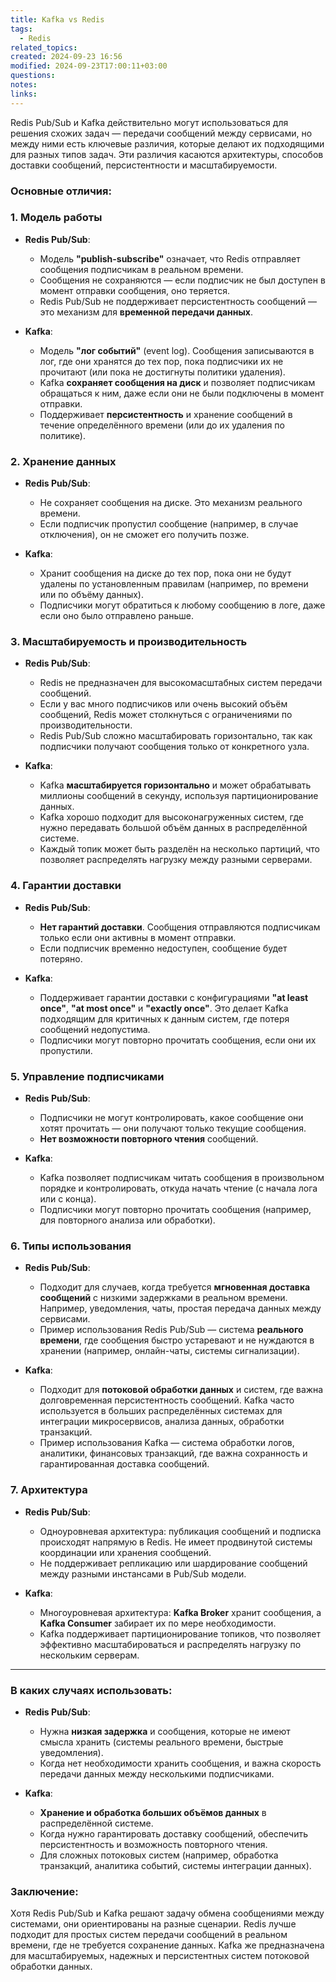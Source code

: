 ```yaml
---
title: Kafka vs Redis
tags:
  - Redis
related_topics: 
created: 2024-09-23 16:56
modified: 2024-09-23T17:00:11+03:00
questions: 
notes: 
links: 
---
```




Redis Pub/Sub и Kafka действительно могут использоваться для решения схожих задач — передачи сообщений между сервисами, но между ними есть ключевые различия, которые делают их подходящими для разных типов задач. Эти различия касаются архитектуры, способов доставки сообщений, персистентности и масштабируемости.

### Основные отличия:

### 1. **Модель работы**

- **Redis Pub/Sub**:
    
    - Модель **"publish-subscribe"** означает, что Redis отправляет сообщения подписчикам в реальном времени.
    - Сообщения не сохраняются — если подписчик не был доступен в момент отправки сообщения, оно теряется.
    - Redis Pub/Sub не поддерживает персистентность сообщений — это механизм для **временной передачи данных**.
- **Kafka**:
    
    - Модель **"лог событий"** (event log). Сообщения записываются в лог, где они хранятся до тех пор, пока подписчики их не прочитают (или пока не достигнуты политики удаления).
    - Kafka **сохраняет сообщения на диск** и позволяет подписчикам обращаться к ним, даже если они не были подключены в момент отправки.
    - Поддерживает **персистентность** и хранение сообщений в течение определённого времени (или до их удаления по политике).

### 2. **Хранение данных**

- **Redis Pub/Sub**:
    
    - Не сохраняет сообщения на диске. Это механизм реального времени.
    - Если подписчик пропустил сообщение (например, в случае отключения), он не сможет его получить позже.
- **Kafka**:
    
    - Хранит сообщения на диске до тех пор, пока они не будут удалены по установленным правилам (например, по времени или по объёму данных).
    - Подписчики могут обратиться к любому сообщению в логе, даже если оно было отправлено раньше.

### 3. **Масштабируемость и производительность**

- **Redis Pub/Sub**:
    
    - Redis не предназначен для высокомасштабных систем передачи сообщений.
    - Если у вас много подписчиков или очень высокий объём сообщений, Redis может столкнуться с ограничениями по производительности.
    - Redis Pub/Sub сложно масштабировать горизонтально, так как подписчики получают сообщения только от конкретного узла.
- **Kafka**:
    
    - Kafka **масштабируется горизонтально** и может обрабатывать миллионы сообщений в секунду, используя партиционирование данных.
    - Kafka хорошо подходит для высоконагруженных систем, где нужно передавать большой объём данных в распределённой системе.
    - Каждый топик может быть разделён на несколько партиций, что позволяет распределять нагрузку между разными серверами.

### 4. **Гарантии доставки**

- **Redis Pub/Sub**:
    
    - **Нет гарантий доставки**. Сообщения отправляются подписчикам только если они активны в момент отправки.
    - Если подписчик временно недоступен, сообщение будет потеряно.
- **Kafka**:
    
    - Поддерживает гарантии доставки с конфигурациями **"at least once"**, **"at most once"** и **"exactly once"**. Это делает Kafka подходящим для критичных к данным систем, где потеря сообщений недопустима.
    - Подписчики могут повторно прочитать сообщения, если они их пропустили.

### 5. **Управление подписчиками**

- **Redis Pub/Sub**:
    
    - Подписчики не могут контролировать, какое сообщение они хотят прочитать — они получают только текущие сообщения.
    - **Нет возможности повторного чтения** сообщений.
- **Kafka**:
    
    - Kafka позволяет подписчикам читать сообщения в произвольном порядке и контролировать, откуда начать чтение (с начала лога или с конца).
    - Подписчики могут повторно прочитать сообщения (например, для повторного анализа или обработки).

### 6. **Типы использования**

- **Redis Pub/Sub**:
    
    - Подходит для случаев, когда требуется **мгновенная доставка сообщений** с низкими задержками в реальном времени. Например, уведомления, чаты, простая передача данных между сервисами.
    - Пример использования Redis Pub/Sub — система **реального времени**, где сообщения быстро устаревают и не нуждаются в хранении (например, онлайн-чаты, системы сигнализации).
- **Kafka**:
    
    - Подходит для **потоковой обработки данных** и систем, где важна долговременная персистентность сообщений. Kafka часто используется в больших распределённых системах для интеграции микросервисов, анализа данных, обработки транзакций.
    - Пример использования Kafka — система обработки логов, аналитики, финансовых транзакций, где важна сохранность и гарантированная доставка сообщений.

### 7. **Архитектура**

- **Redis Pub/Sub**:
    
    - Одноуровневая архитектура: публикация сообщений и подписка происходят напрямую в Redis. Не имеет продвинутой системы координации или хранения сообщений.
    - Не поддерживает репликацию или шардирование сообщений между разными инстансами в Pub/Sub модели.
- **Kafka**:
    
    - Многоуровневая архитектура: **Kafka Broker** хранит сообщения, а **Kafka Consumer** забирает их по мере необходимости.
    - Kafka поддерживает партиционирование топиков, что позволяет эффективно масштабироваться и распределять нагрузку по нескольким серверам.

---

### В каких случаях использовать:

- **Redis Pub/Sub**:
    
    - Нужна **низкая задержка** и сообщения, которые не имеют смысла хранить (системы реального времени, быстрые уведомления).
    - Когда нет необходимости хранить сообщения, и важна скорость передачи данных между несколькими подписчиками.
- **Kafka**:
    
    - **Хранение и обработка больших объёмов данных** в распределённой системе.
    - Когда нужно гарантировать доставку сообщений, обеспечить персистентность и возможность повторного чтения.
    - Для сложных потоковых систем (например, обработка транзакций, аналитика событий, системы интеграции данных).

### Заключение:

Хотя Redis Pub/Sub и Kafka решают задачу обмена сообщениями между системами, они ориентированы на разные сценарии. Redis лучше подходит для простых систем передачи сообщений в реальном времени, где не требуется сохранение данных. Kafka же предназначена для масштабируемых, надежных и персистентных систем потоковой обработки данных.